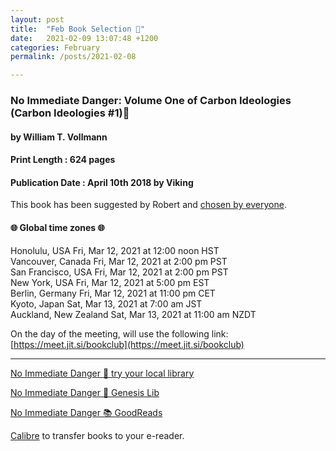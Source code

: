 ```yaml
---
layout: post
title:  "Feb Book Selection 🦝"
date:   2021-02-09 13:07:48 +1200
categories: February
permalink: /posts/2021-02-08

---
```


### No Immediate Danger: Volume One of Carbon Ideologies (Carbon Ideologies #1)🔖
#### by William T. Vollmann
#### Print Length : 624 pages
#### Publication Date : April 10th 2018 by Viking

This book has been suggested by Robert and [chosen by everyone](https://www.survey-maker.com/resultsQGAWST5K7).


####  🌐 Global time zones 🌐

Honolulu, USA            Fri, Mar 12, 2021 at 12:00 noon HST <br>
Vancouver, Canada        Fri, Mar 12, 2021 at 2:00 pm PST    <br>
San Francisco, USA       Fri, Mar 12, 2021 at 2:00 pm PST    <br>
New York, USA            Fri, Mar 12, 2021 at 5:00 pm EST    <br>
Berlin, Germany          Fri, Mar 12, 2021 at 11:00 pm CET   <br>
Kyoto, Japan             Sat, Mar 13, 2021 at 7:00 am JST    <br>
Auckland, New Zealand    Sat, Mar 13, 2021 at 11:00 am NZDT  <br>


On the day of the meeting, will use the following link:
[https://meet.jit.si/bookclub](https://meet.jit.si/bookclub)

---

[No Immediate Danger 🔗 try your local library](https://www.overdrive.com/search?q=No+Immediate+Danger&f-formatClassification=)

[No Immediate Danger 🔗 Genesis Lib](http://libgen.rs/search.php?req=No+Immediate+Danger&open=0&res=25&view=simple&phrase=1&column=def)

[No Immediate Danger 📚 GoodReads](https://www.penguinrandomhouse.com/books/536240/no-immediate-danger-by-william-t-vollmann/)

[Calibre](https://calibre-ebook.com/) to transfer books to your e-reader.
